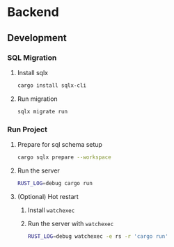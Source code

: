 # Backend

## Development

### SQL Migration

1. Install sqlx

   ```bash
   cargo install sqlx-cli
   ```

2. Run migration

   ```bash
   sqlx migrate run
   ```

### Run Project

1. Prepare for sql schema setup

   ```bash
   cargo sqlx prepare --workspace
   ```

2. Run the server

   ```bash
   RUST_LOG=debug cargo run
   ```

3. (Optional) Hot restart

   1. Install `watchexec`

   2. Run the server with `watchexec`

      ```bash
      RUST_LOG=debug watchexec -e rs -r 'cargo run'
      ```


